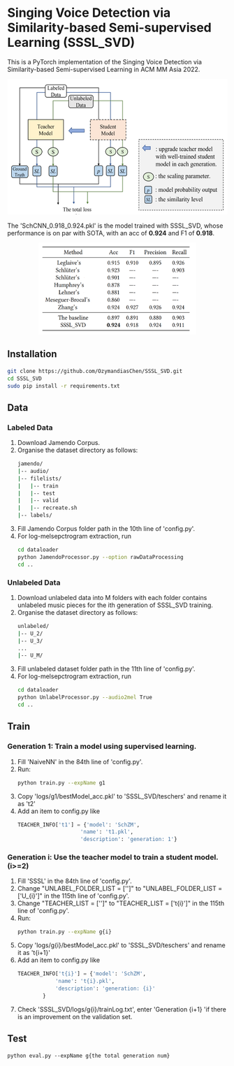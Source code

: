 # Singing Voice Detection via Similarity-based Semi-supervised Learning (SSSL_SVD)    

This is a PyTorch implementation of the Singing Voice Detection via Similarity-based Semi-supervised Learning in ACM MM Asia 2022.       
<div align=center><img width="540" height="310" src="./figs/SSSL_SVD_method.png" alt="Singing Voice Detection via Similarity-based Semi-supervised Learning"/></div>  
    
The 'SchCNN_0.918_0.924.pkl' is the model trained with SSSL_SVD, whose performance is on par with SOTA, with an acc of <strong>0.924</strong> and F1 of <strong>0.918</strong>.    
<div align=center><img width="360" height="210" src="./figs/SSSL_SVD_results.png" alt="Performance Comparison  on Jamendo Corpus"/></div>

## Installation    
```bash     
git clone https://github.com/OzymandiasChen/SSSL_SVD.git
cd SSSL_SVD
sudo pip install -r requirements.txt
```

## Data    
### Labeled Data    
1. Download Jamendo Corpus.    
2. Organise the dataset directory as follows:    
	```bash
	jamendo/
	|-- audio/
	|-- filelists/
	|	|-- train
	|	|-- test
	|	|-- valid
	|	|-- recreate.sh
	|-- labels/
	```
3. Fill Jamendo Corpus folder path in the 10th line of 'config.py'.    
4. For log-melsepctrogram extraction, run        
	```bash
	cd dataloader
	python JamendoProcessor.py --option rawDataProcessing
	cd ..
	```      
### Unlabeled Data      
1. Download unlabeled data into M folders with each folder contains unlabeled music pieces for the ith generation of SSSL_SVD training.     
2. Organise the dataset directory as follows:  
	```bash
	unlabeled/
	|-- U_2/
	|-- U_3/
	...
	|-- U_M/
	```
3. Fill unlabeled dataset folder path in the 11th line of 'config.py'.    
4. For log-melsepctrogram extraction, run        
	```bash
	cd dataloader
	python UnlabelProcessor.py --audio2mel True
	cd ..
	```    

## Train  
### Generation 1: Train a model using supervised learning.    
1. Fill 'NaiveNN' in the 84th line of 'config.py'.    
2. Run:
	```bash
	python train.py --expName g1
	```
3. Copy 'logs/g1/bestModel_acc.pkl' to 'SSSL_SVD/teschers' and rename it as 't2' 
4. Add an item to config.py like
	```python
	TEACHER_INFO['t1'] = {'model': 'SchZM', 
						'name': 't1.pkl',
						'description': 'generation: 1'}
	```
### Generation i: Use the teacher model to train a student model. (i>=2) 
1. Fill 'SSSL' in the 84th line of 'config.py'.   
2. Change "UNLABEL_FOLDER_LIST = ['']" to "UNLABEL_FOLDER_LIST = ['U_{i}']" in the 115th line of 'config.py'.  
3. Change "TEACHER_LIST = ['']" to "TEACHER_LIST = ['t{i}']" in the 115th line of 'config.py'.   
4. Run:
	```bash
	python train.py --expName g{i}
	```
5. Copy 'logs/g{i}/bestModel_acc.pkl' to 'SSSL_SVD/teschers' and rename it as 't{i+1}' 
6. Add an item to config.py like
	```python
	TEACHER_INFO['t{i}'] = {'model': 'SchZM', 
				'name': 't{i}.pkl',
				'description': 'generation: {i}'
			}
	```
7. Check 'SSSL_SVD/logs/g{i}/trainLog.txt', enter 'Generation {i+1} 'if there is an improvement on the validation set.   

## Test   
	python eval.py --expName g{the total generation num}    








